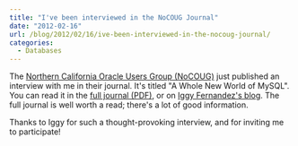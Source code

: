 ```yaml
---
title: "I've been interviewed in the NoCOUG Journal"
date: "2012-02-16"
url: /blog/2012/02/16/ive-been-interviewed-in-the-nocoug-journal/
categories:
  - Databases
---
```

The [Northern California Oracle Users Group (NoCOUG)][1] just published an interview with me in their journal. It's titled "A Whole New World of MySQL". You can read it in the [full journal (PDF)][2], or on [Iggy Fernandez's blog][3]. The full journal is well worth a read; there's a lot of good information.

Thanks to Iggy for such a thought-provoking interview, and for inviting me to participate!

 [1]: http://www.nocoug.org/
 [2]: http://www.nocoug.org/Journal/NoCOUG_Journal_201202.pdf
 [3]: http://iggyfernandez.wordpress.com/2012/02/16/a-whole-new-world-of-mysql/

